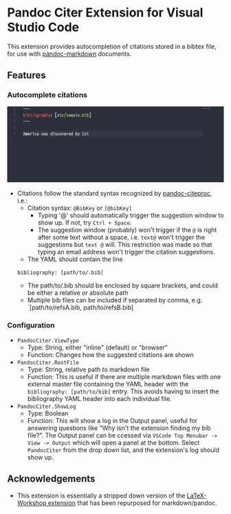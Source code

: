 # Pandoc Citer Extension for Visual Studio Code

This extension provides autocompletion of citations stored in a bibtex file, for use with [pandoc-markdown](https://pandoc.org/) documents. 

## Features

### Autocomplete citations

![Example of citation autocomplete](imgs/exmplCiter.gif)

- Citations follow the standard syntax recognized by [pandoc-citeproc](https://github.com/jgm/pandoc-citeproc), i.e.: 
    - Citation syntax: `@BibKey` or `[@bibKey]`
        + Typing '@' should automatically trigger the suggestion window to show up. If not, try `Ctrl + Space`.
        + The suggestion window (probably) won't trigger if the `@` is right after some text without a space, i.e. `text@` won't trigger the suggestions but `text @` will. This restriction was made so that typing an email address won't trigger the citation suggestions.
    - The YAML should contain the line 
    ```
    bibliography: [path/to/.bib]
    ```
    - The path/to/.bib should be enclosed by square brackets, and could be either a relative or absolute path
    - Multiple bib files can be included if separated by comma, e.g. `[path/to/refsA.bib, path/to/refsB.bib]

### Configuration

- `PandocCiter.ViewType`
    + Type: String, either "inline" (default) or "browser"
    + Function: Changes how the suggested citations are shown
- `PandocCiter.RootFile`
    + Type: String, relative path to markdown file
    + Function: This is useful if there are multiple markdown files with one external master file containing the YAML header with the `bibliography: [path/to/bib]` entry. This avoids having to insert the bibliography YAML header into each individual file. 
- `PandocCiter.ShowLog`
    + Type: Boolean
    + Function: This will show a log in the Output panel, useful for answering questions like "Why isn't the extension finding my bib file?". The Output panel can be ccessed via `VSCode Top Menubar -> View -> Output` which will open a panel at the bottom. Select `PandocCiter` from the drop down list, and the extension's log should show up.

## Acknowledgements

- This extension is essentially a stripped down version of the [LaTeX-Workshop extension](https://github.com/James-Yu/LaTeX-Workshop) that has been repurposed for markdown/pandoc.  
